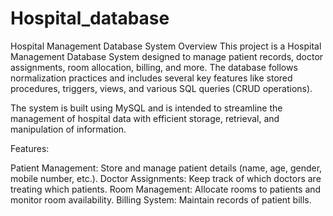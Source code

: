 # Hospital_database

Hospital Management Database System
Overview
This project is a Hospital Management Database System designed to manage patient records, doctor assignments, room allocation, billing, and more. The database follows normalization practices and includes several key features like stored procedures, triggers, views, and various SQL queries (CRUD operations).

The system is built using MySQL and is intended to streamline the management of hospital data with efficient storage, retrieval, and manipulation of information.

Features:

Patient Management: Store and manage patient details (name, age, gender, mobile number, etc.).
Doctor Assignments: Keep track of which doctors are treating which patients.
Room Management: Allocate rooms to patients and monitor room availability.
Billing System: Maintain records of patient bills.
